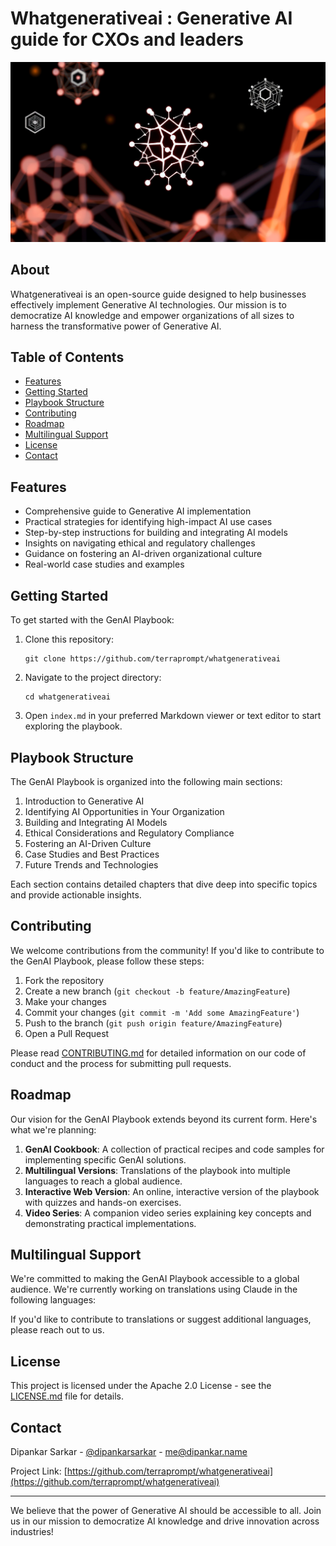 # Whatgenerativeai : Generative AI guide for CXOs and leaders

![GenAI Playbook and Cookbook header](header.png)

## About

Whatgenerativeai is an open-source guide designed to help businesses effectively implement Generative AI technologies. Our mission is to democratize AI knowledge and empower organizations of all sizes to harness the transformative power of Generative AI.

## Table of Contents

- [Features](#features)
- [Getting Started](#getting-started)
- [Playbook Structure](#playbook-structure)
- [Contributing](#contributing)
- [Roadmap](#roadmap)
- [Multilingual Support](#multilingual-support)
- [License](#license)
- [Contact](#contact)

## Features

- Comprehensive guide to Generative AI implementation
- Practical strategies for identifying high-impact AI use cases
- Step-by-step instructions for building and integrating AI models
- Insights on navigating ethical and regulatory challenges
- Guidance on fostering an AI-driven organizational culture
- Real-world case studies and examples

## Getting Started

To get started with the GenAI Playbook:

1. Clone this repository:
   ```
   git clone https://github.com/terraprompt/whatgenerativeai
   ```
2. Navigate to the project directory:
   ```
   cd whatgenerativeai
   ```
3. Open `index.md` in your preferred Markdown viewer or text editor to start exploring the playbook.

## Playbook Structure

The GenAI Playbook is organized into the following main sections:

1. Introduction to Generative AI
2. Identifying AI Opportunities in Your Organization
3. Building and Integrating AI Models
4. Ethical Considerations and Regulatory Compliance
5. Fostering an AI-Driven Culture
6. Case Studies and Best Practices
7. Future Trends and Technologies

Each section contains detailed chapters that dive deep into specific topics and provide actionable insights.

## Contributing

We welcome contributions from the community! If you'd like to contribute to the GenAI Playbook, please follow these steps:

1. Fork the repository
2. Create a new branch (`git checkout -b feature/AmazingFeature`)
3. Make your changes
4. Commit your changes (`git commit -m 'Add some AmazingFeature'`)
5. Push to the branch (`git push origin feature/AmazingFeature`)
6. Open a Pull Request

Please read [CONTRIBUTING.md](CONTRIBUTING.md) for detailed information on our code of conduct and the process for submitting pull requests.

## Roadmap

Our vision for the GenAI Playbook extends beyond its current form. Here's what we're planning:

1. **GenAI Cookbook**: A collection of practical recipes and code samples for implementing specific GenAI solutions.
2. **Multilingual Versions**: Translations of the playbook into multiple languages to reach a global audience.
3. **Interactive Web Version**: An online, interactive version of the playbook with quizzes and hands-on exercises.
4. **Video Series**: A companion video series explaining key concepts and demonstrating practical implementations.

## Multilingual Support

We're committed to making the GenAI Playbook accessible to a global audience. We're currently working on translations using Claude in the following languages:

If you'd like to contribute to translations or suggest additional languages, please reach out to us.

## License

This project is licensed under the Apache 2.0 License - see the [LICENSE.md](LICENSE.md) file for details.

## Contact

Dipankar Sarkar - [@dipankarsarkar](https://twitter.com/dipankarsarkar) - me@dipankar.name

Project Link: [https://github.com/terraprompt/whatgenerativeai](https://github.com/terraprompt/whatgenerativeai)

---

We believe that the power of Generative AI should be accessible to all. Join us in our mission to democratize AI knowledge and drive innovation across industries!
